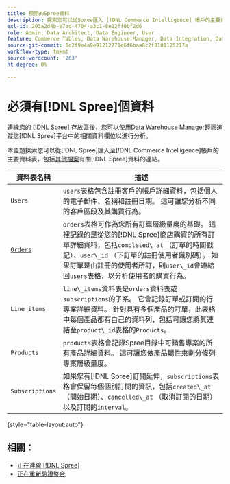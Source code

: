 ```yaml
---
title: 預期的Spree資料
description: 探索您可以從Spree匯入 [!DNL Commerce Intelligence] 帳戶的主要資料表。
exl-id: 203a2d4b-e7ad-4704-a3c1-8e22ff0bf2d6
role: Admin, Data Architect, Data Engineer, User
feature: Commerce Tables, Data Warehouse Manager, Data Integration, Data Import/Export
source-git-commit: 6e2f9e4a9e91212771e6f6baa8c2f8101125217a
workflow-type: tm+mt
source-wordcount: '263'
ht-degree: 0%

---
```


# 必須有[!DNL Spree]個資料

連線[您的 [!DNL Spree] 存放區](../../../data-analyst/importing-data/integrations/spree.md)後，您可以使用[Data Warehouse Manager](../../data-warehouse-mgr/tour-dwm.md)輕鬆追蹤您[!DNL Spree]平台中的相關資料欄位以進行分析。

本主題探索您可以從[!DNL Spree]匯入至[!DNL Commerce Intelligence]帳戶的主要資料表，包括[其他檔案](https://guides.spreecommerce.org/developer/addresses.html#address)有關[!DNL Spree]資料的連結。

| **資料表名稱** | **描述** |
|-----|-----|
| `Users` | `users`表格包含註冊客戶的帳戶詳細資料，包括個人的電子郵件、名稱和註冊日期。 這可讓您分析不同的客戶區段及其購買行為。 |
| [`Orders`](https://guides.spreecommerce.org/developer/orders.html#overview) | `orders`表格可作為您所有訂單層級量度的基礎。 這裡記錄的是從您的[!DNL Spree]商店購買的所有訂單詳細資料，包括`completed\_at` （訂單的時間戳記）、`user\_id` （下訂單的註冊使用者識別碼）。 如果訂單是由註冊的使用者所訂，則`user\_id`會連結回`users`表格，以分析使用者的購買行為。 |
| `Line items` | `line\_items`資料表是`orders`資料表或`subscriptions`的子系。 它會記錄訂單或訂閱的行專案詳細資料。 針對具有多個產品的訂單，此表格中每個產品都有自己的資料列，包括可讓您將其連結至`product\_id`表格的`Products`。 |
| `Products` | `products`表格會記錄Spree目錄中可銷售專案的所有產品詳細資料。 這可讓您依產品屬性來劃分條列專案層級量度。 |
| `Subscriptions` | 如果您有[!DNL Spree]訂閱延伸，`subscriptions`表格會保留每個個別訂閱的資訊，包括`created\_at` （開始日期）、`cancelled\_at` （取消訂閱的日期）以及訂閱的`interval`。 |

{style="table-layout:auto"}

## 相關：

* [正在連線 [!DNL Spree]](../integrations/spree.md)
* [正在重新驗證整合](https://experienceleague.adobe.com/docs/commerce-knowledge-base/kb/how-to/mbi-reauthenticating-integrations.html?lang=zh-Hant)
